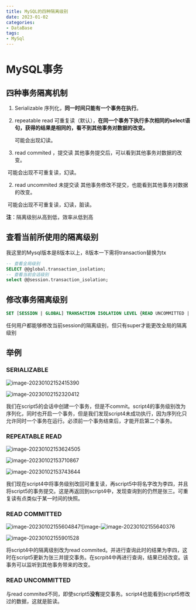 ```yaml
---
title: MySQL的四种隔离级别
date: 2023-01-02
categories:
- DataBase
tags:
- MySql
---
```


# MySQL事务

## 四种事务隔离机制

1. Serializable 序列化，**同一时间只能有一个事务在执行**。

2. repeatable read 可重复读（默认），**在同一个事务下执行多次相同的select语句，获得的结果是相同的，看不到其他事务对数据的改变。**

   可能会出现幻读。

3. read commited ，提交读 其他事务提交后，可以看到其他事务对数据的改变。

​	   可能会出现不可重复读，幻读。

2. read uncommited 未提交读 其他事务修改不提交，也能看到其他事务对数据的改变。

​		可能会出现不可重复读，幻读，脏读。

**注**：隔离级别从高到低，效率从低到高

## 查看当前所使用的隔离级别

我这里的Mysql版本是8版本以上，8版本一下需将transaction替换为tx

```sql
-- 查看全局级别
SELECT @@global.transaction_isolation;
-- 查看当前会话级别
select @@session.transaction_isolation;
```

## 修改事务隔离级别

```sql
SET [SESSION | GLOBAL] TRANSACTION ISOLATION LEVEL {READ UNCOMMITTED | READ COMMITTED | REPEATABLE READ | SERIALIZABLE}
```

任何用户都能够修改当前session的隔离级别，但只有super才能更改全局的隔离级别

## 举例

### SERIALIZABLE

![image-20230102152415390](https://md-img-market.oss-cn-beijing.aliyuncs.com/img/image-20230102152415390.png)

![image-20230102152320412](https://md-img-market.oss-cn-beijing.aliyuncs.com/img/image-20230102152320412.png)

我们在script5的会话中创建一个事务，但是不commit。script4的事务级别改为序列化，同时也开启一个事务，但是我们发现script4未成功执行，因为序列化只允许同时一个事务在运行。必须前一个事务结束后，才能开启第二个事务。

### REPEATABLE READ

![image-20230102153624505](https://md-img-market.oss-cn-beijing.aliyuncs.com/img/image-20230102153624505.png)

![image-20230102153710867](https://md-img-market.oss-cn-beijing.aliyuncs.com/img/image-20230102153710867.png)

![image-20230102153743644](https://md-img-market.oss-cn-beijing.aliyuncs.com/img/image-20230102153743644.png)

我们现在script4中将事务级别改回可重复读，再script5中将名字改为李四，并且将script5的事务提交。这是再返回到script4中，发现查询到的仍然是张三。可重复读有点类似于某一时间的快照。

### READ COMMITTED

![image-20230102155604847](https://md-img-market.oss-cn-beijing.aliyuncs.com/img/image-20230102155604847.png)![image-![image-20230102155640376](https://md-img-market.oss-cn-beijing.aliyuncs.com/img/image-20230102155640376.png)

![image-20230102155901528](https://md-img-market.oss-cn-beijing.aliyuncs.com/img/image-20230102155901528.png)

将script4中的隔离级别改为read commited。并进行查询此时的结果为李四，这时在script5更新为张三并提交事务。在scrpit4中再进行查询，结果已经改变。该事务可以监听到其他事务带来的改变。

### READ UNCOMMITTED

与read commited不同，即使script5**没有**提交事务。script4也能看到script5修改过的数据，这就是脏读。